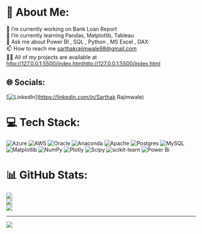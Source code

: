 # 💫 About Me:
🔭 I’m currently working on Bank Loan Report<br>🌱 I’m currently learning Pandas, Matplotlib, Tableau<br>💬 Ask me about Power BI , SQL , Python , MS Excel , DAX<br>📫 How to reach me sarthakrajimwale98@gmail.com<br>👨‍💻 All of my projects are available at <br>http://127.0.0.1:5500/index.htmlhttp://127.0.0.1:5500/index.html<br>


## 🌐 Socials:
[![LinkedIn](https://img.shields.io/badge/LinkedIn-%230077B5.svg?logo=linkedin&logoColor=white)](https://linkedin.com/in/Sarthak Rajimwale) 

# 💻 Tech Stack:
![Azure](https://img.shields.io/badge/azure-%230072C6.svg?style=for-the-badge&logo=microsoftazure&logoColor=white) ![AWS](https://img.shields.io/badge/AWS-%23FF9900.svg?style=for-the-badge&logo=amazon-aws&logoColor=white) ![Oracle](https://img.shields.io/badge/Oracle-F80000?style=for-the-badge&logo=oracle&logoColor=white) ![Anaconda](https://img.shields.io/badge/Anaconda-%2344A833.svg?style=for-the-badge&logo=anaconda&logoColor=white) ![Apache](https://img.shields.io/badge/apache-%23D42029.svg?style=for-the-badge&logo=apache&logoColor=white) ![Postgres](https://img.shields.io/badge/postgres-%23316192.svg?style=for-the-badge&logo=postgresql&logoColor=white) ![MySQL](https://img.shields.io/badge/mysql-%2300000f.svg?style=for-the-badge&logo=mysql&logoColor=white) ![Matplotlib](https://img.shields.io/badge/Matplotlib-%23ffffff.svg?style=for-the-badge&logo=Matplotlib&logoColor=black) ![NumPy](https://img.shields.io/badge/numpy-%23013243.svg?style=for-the-badge&logo=numpy&logoColor=white) ![Plotly](https://img.shields.io/badge/Plotly-%233F4F75.svg?style=for-the-badge&logo=plotly&logoColor=white) ![Scipy](https://img.shields.io/badge/SciPy-%230C55A5.svg?style=for-the-badge&logo=scipy&logoColor=%white) ![scikit-learn](https://img.shields.io/badge/scikit--learn-%23F7931E.svg?style=for-the-badge&logo=scikit-learn&logoColor=white) ![Power Bi](https://img.shields.io/badge/power_bi-F2C811?style=for-the-badge&logo=powerbi&logoColor=black)
# 📊 GitHub Stats:
![](https://github-readme-stats.vercel.app/api?username=sarthak-rajimwale&theme=dark&hide_border=false&include_all_commits=true&count_private=true)<br/>
![](https://github-readme-streak-stats.herokuapp.com/?user=sarthak-rajimwale&theme=dark&hide_border=false)<br/>
![](https://github-readme-stats.vercel.app/api/top-langs/?username=sarthak-rajimwale&theme=dark&hide_border=false&include_all_commits=true&count_private=true&layout=compact)

---
[![](https://visitcount.itsvg.in/api?id=sarthak-rajimwale&icon=0&color=9)](https://visitcount.itsvg.in)

<!-- Proudly created with GPRM ( https://gprm.itsvg.in ) -->

